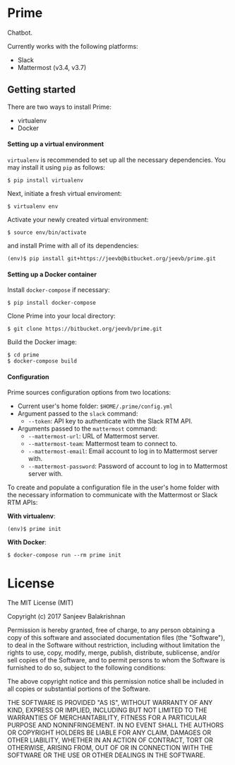 # Prime

Chatbot.

Currently works with the following platforms:

- Slack
- Mattermost (v3.4, v3.7)

## Getting started

There are two ways to install Prime:

- virtualenv
- Docker

#### Setting up a virtual environment
`virtualenv` is recommended to set up all the necessary dependencies. You may install it using `pip` as follows:
```
$ pip install virtualenv
```

Next, initiate a fresh virtual enviroment:
```
$ virtualenv env
```

Activate your newly created virtual environment:
```
$ source env/bin/activate
```

and install Prime with all of its dependencies:
```
(env)$ pip install git+https://jeevb@bitbucket.org/jeevb/prime.git
```

#### Setting up a Docker container
Install `docker-compose` if necessary:
```
$ pip install docker-compose
```

Clone Prime into your local directory:
```
$ git clone https://bitbucket.org/jeevb/prime.git
```

Build the Docker image:
```
$ cd prime
$ docker-compose build
```

#### Configuration
Prime sources configuration options from two locations:

- Current user's home folder: `$HOME/.prime/config.yml`
- Argument passed to the `slack` command:
    - `--token`: API key to authenticate with the Slack RTM API.
- Arguments passed to the `mattermost` command:
    - `--mattermost-url`: URL of Mattermost server.
    - `--mattermost-team`: Mattermost team to connect to.
    - `--mattermost-email`: Email account to log in to Mattermost server with.
    - `--mattermost-password`: Password of account to log in to Mattermost server with.

To create and populate a configuration file in the user's home folder with the necessary information to communicate with the Mattermost or Slack RTM APIs:

**With virtualenv**:
```
(env)$ prime init
```
**With Docker**:
```
$ docker-compose run --rm prime init
```

# License

The MIT License (MIT)

Copyright (c) 2017 Sanjeev Balakrishnan

Permission is hereby granted, free of charge, to any person obtaining a copy
of this software and associated documentation files (the "Software"), to deal
in the Software without restriction, including without limitation the rights
to use, copy, modify, merge, publish, distribute, sublicense, and/or sell
copies of the Software, and to permit persons to whom the Software is
furnished to do so, subject to the following conditions:

The above copyright notice and this permission notice shall be included in
all copies or substantial portions of the Software.

THE SOFTWARE IS PROVIDED "AS IS", WITHOUT WARRANTY OF ANY KIND, EXPRESS OR
IMPLIED, INCLUDING BUT NOT LIMITED TO THE WARRANTIES OF MERCHANTABILITY,
FITNESS FOR A PARTICULAR PURPOSE AND NONINFRINGEMENT. IN NO EVENT SHALL THE
AUTHORS OR COPYRIGHT HOLDERS BE LIABLE FOR ANY CLAIM, DAMAGES OR OTHER
LIABILITY, WHETHER IN AN ACTION OF CONTRACT, TORT OR OTHERWISE, ARISING FROM,
OUT OF OR IN CONNECTION WITH THE SOFTWARE OR THE USE OR OTHER DEALINGS IN
THE SOFTWARE.
